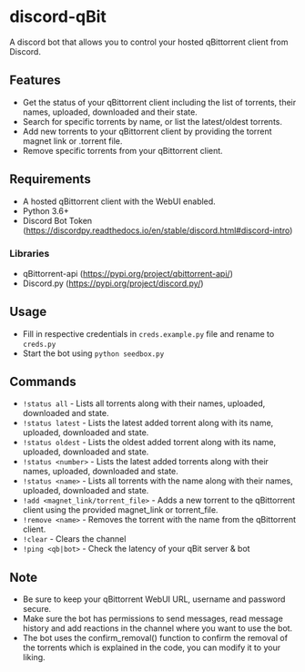 # discord-qBit
A discord bot that allows you to control your hosted qBittorrent client from Discord.

## Features
- Get the status of your qBittorrent client including the list of torrents, their names, uploaded, downloaded and their state.
- Search for specific torrents by name, or list the latest/oldest torrents.
- Add new torrents to your qBittorrent client by providing the torrent magnet link or .torrent file.
- Remove specific torrents from your qBittorrent client.

## Requirements
- A hosted qBittorrent client with the WebUI enabled.
- Python 3.6+
- Discord Bot Token (https://discordpy.readthedocs.io/en/stable/discord.html#discord-intro)
### Libraries
- qBittorrent-api (https://pypi.org/project/qbittorrent-api/)
- Discord.py (https://pypi.org/project/discord.py/)

## Usage
- Fill in respective credentials in `creds.example.py` file and rename to `creds.py`
- Start the bot using `python seedbox.py`

## Commands
- `!status all` - Lists all torrents along with their names, uploaded, downloaded and state.
- `!status latest` - Lists the latest added torrent along with its name, uploaded, downloaded and state.
- `!status oldest` - Lists the oldest added torrent along with its name, uploaded, downloaded and state.
- `!status <number>` - Lists the latest <number> added torrents along with their names, uploaded, downloaded and state.
- `!status <name>` - Lists all torrents with the name <name> along with their names, uploaded, downloaded and state.
- `!add <magnet_link/torrent_file>` - Adds a new torrent to the qBittorrent client using the provided magnet_link or torrent_file.
- `!remove <name>` - Removes the torrent with the name <name> from the qBittorrent client.
- `!clear` - Clears the channel
- `!ping <qb|bot>` - Check the latency of your qBit server & bot

## Note
- Be sure to keep your qBittorrent WebUI URL, username and password secure.
- Make sure the bot has permissions to send messages, read message history and add reactions in the channel where you want to use the bot.
- The bot uses the confirm_removal() function to confirm the removal of the torrents which is explained in the code, you can modify it to your liking.
